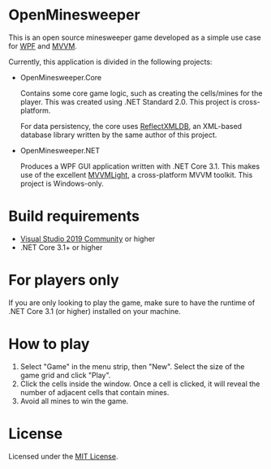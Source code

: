 # OpenMinesweeper
This is an open source minesweeper game developed as a simple use case for [WPF](https://en.wikipedia.org/wiki/Windows_Presentation_Foundation) and [MVVM](https://en.wikipedia.org/wiki/Model%E2%80%93view%E2%80%93viewmodel).

Currently, this application is divided in the following projects:
* OpenMinesweeper.Core

  Contains some core game logic, such as creating the cells/mines for the player. This was created using .NET Standard 2.0. This project is cross-platform.
  
  For data persistency, the core uses [ReflectXMLDB](https://github.com/Fe-Bell/ReflectXMLDB), an XML-based database library written by the same author of this project.

* OpenMinesweeper.NET

  Produces a WPF GUI application written with .NET Core 3.1. This makes use of the excellent [MVVMLight](https://github.com/lbugnion/mvvmlight), a cross-platform MVVM toolkit. This project is Windows-only.

# Build requirements
* [Visual Studio 2019 Community](https://visualstudio.microsoft.com/) or higher
* .NET Core 3.1+ or higher

# For players only
If you are only looking to play the game, make sure to have the runtime of .NET Core 3.1 (or higher) installed on your machine.

# How to play
1. Select "Game" in the menu strip, then "New". Select the size of the game grid and click "Play".
2. Click the cells inside the window. Once a cell is clicked, it will reveal the number of adjacent cells that contain mines.
3. Avoid all mines to win the game.

# License
Licensed under the [MIT License](https://en.wikipedia.org/wiki/MIT_License).
